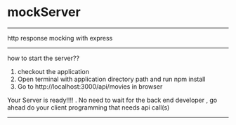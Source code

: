 # mockServer
-----------------------------------------------------------------------------------------------
http response mocking with express

---------------------------------------------

how to start the server??

1. checkout the application
2. Open terminal with application directory path and run npm install
3. Go to http://localhost:3000/api/movies in browser


Your Server is  ready!!!! . No need to wait for the back end developer , go ahead do your client programming that needs api call(s)


------------------------------------------------------------------------------------------------------ 